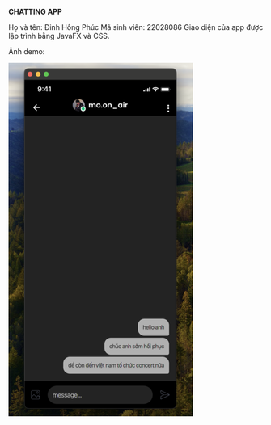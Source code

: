 **CHATTING APP**

Họ và tên: Đinh Hồng Phúc
Mã sinh viên: 22028086
Giao diện của app được lập trình bằng JavaFX và CSS.

Ảnh demo:

![](https://github.com/xxpppddd/Chatting-App-UI/blob/main/appdemo.png)
